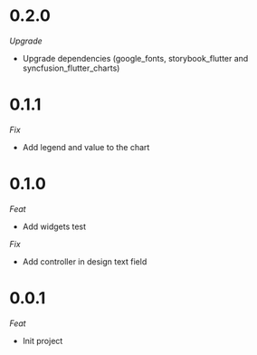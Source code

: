# 0.2.0

_Upgrade_

- Upgrade dependencies (google_fonts, storybook_flutter and syncfusion_flutter_charts)

# 0.1.1

_Fix_

- Add legend and value to the chart

# 0.1.0

_Feat_

- Add widgets test

_Fix_

- Add controller in design text field

# 0.0.1

_Feat_

- Init project